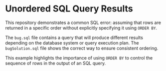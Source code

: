 # Unordered SQL Query Results

This repository demonstrates a common SQL error: assuming that rows are returned in a specific order without explicitly specifying it using `ORDER BY`.

The `bug.sql` file contains a query that will produce different results depending on the database system or query execution plan.  The `bugSolution.sql` file shows the correct way to ensure consistent ordering.

This example highlights the importance of using `ORDER BY` to control the sequence of rows in the output of an SQL query.